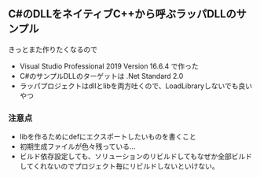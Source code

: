 ## C#のDLLをネイティブC++から呼ぶラッパDLLのサンプル

  きっとまた作りたくなるので
- Visual Studio Professional 2019 Version 16.6.4 で作った
- C#のサンプルDLLのターゲットは .Net Standard 2.0
- ラッパプロジェクトはdllとlibを両方吐くので、LoadLibraryしないでも良いやつ

### 注意点
- libを作るためにdefにエクスポートしたいものを書くこと
- 初期生成ファイルが色々残っている…
- ビルド依存設定しても、ソリューションのリビルドしてもなぜか全部ビルドしてくれないのでプロジェクト毎にリビルドしないといけない。
